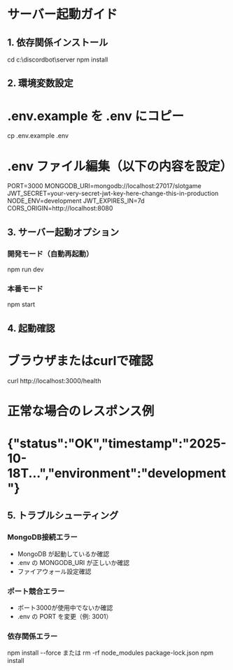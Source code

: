 # サーバー起動ガイド

## 1. 依存関係インストール
cd c:\discordbot\server
npm install

## 2. 環境変数設定
# .env.example を .env にコピー
cp .env.example .env

# .env ファイル編集（以下の内容を設定）
PORT=3000
MONGODB_URI=mongodb://localhost:27017/slotgame
JWT_SECRET=your-very-secret-jwt-key-here-change-this-in-production
NODE_ENV=development
JWT_EXPIRES_IN=7d
CORS_ORIGIN=http://localhost:8080

## 3. サーバー起動オプション

### 開発モード（自動再起動）
npm run dev

### 本番モード
npm start

## 4. 起動確認
# ブラウザまたはcurlで確認
curl http://localhost:3000/health

# 正常な場合のレスポンス例
# {"status":"OK","timestamp":"2025-10-18T...","environment":"development"}

## 5. トラブルシューティング

### MongoDB接続エラー
- MongoDB が起動しているか確認
- .env の MONGODB_URI が正しいか確認
- ファイアウォール設定確認

### ポート競合エラー
- ポート3000が使用中でないか確認
- .env の PORT を変更（例: 3001）

### 依存関係エラー
npm install --force
または
rm -rf node_modules package-lock.json
npm install